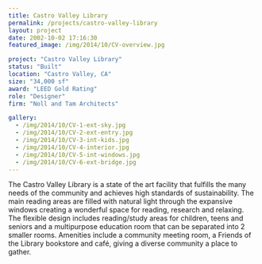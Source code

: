 ```yaml
---
title: Castro Valley Library
permalink: /projects/castro-valley-library
layout: project
date: 2002-10-02 17:16:30
featured_image: /img/2014/10/CV-overview.jpg

project: "Castro Valley Library"
status: "Built"
location: "Castro Valley, CA"
size: "34,000 sf"
award: "LEED Gold Rating"
role: "Designer"
firm: "Noll and Tam Architects"

gallery:
  - /img/2014/10/CV-1-ext-sky.jpg
  - /img/2014/10/CV-2-ext-entry.jpg
  - /img/2014/10/CV-3-int-kids.jpg
  - /img/2014/10/CV-4-interior.jpg
  - /img/2014/10/CV-5-int-windows.jpg
  - /img/2014/10/CV-6-ext-bridge.jpg
---
```


The Castro Valley Library is a state of the art facility that fulfills the many needs of the community and achieves high standards of sustainability.  The main reading areas are filled with natural light through the expansive windows creating a wonderful space for reading, research and relaxing.  The flexible design includes reading/study areas for children, teens and seniors and a multipurpose education room that can be separated into 2 smaller rooms. Amenities include a community meeting room, a Friends of the Library bookstore and café, giving a diverse community a place to gather.
